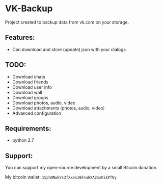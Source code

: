 VK-Backup
=========

Project created to backup data from vk.com on your storage.

Features:
---------
* Can download and store (update) json with your dialogs

TODO:
-----
* Download chats
* Download friends
* Download user info
* Download wall
* Download groups
* Download photos, audio, video
* Download attachments (photos, audio, video)
* Advanced configuration

Requirements:
-------------
* python 2.7

Support:
--------
You can support my open-source development by a small Bitcoin donation.

My bitcoin wallet: `15phQNwkVs3fXxvxzBkhuhXA2xoKikPfUy`

